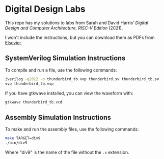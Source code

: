 # Digital Design Labs

This repo has my solutions to labs from Sarah and David Harris' _Digital Design and Computer Architecture, RISC-V Edition_ (2021).

I won't include the instructions, but you can download them as PDFs from [Elsevier](https://www.elsevier.com/books-and-journals/book-companion/9780128200643).

## SystemVerilog Simulation Instructions

To compile and run a file, use the following commands:

```bash
iverilog -g2012 -o thunderbird_tb.vvp thunderbird.sv thunderbird_tb.sv
vvp thunderbird_tb.vvp
```

If you have gtkwave installed, you can view the waveform with:

```bash
gtkwave thunderbird_tb.vcd
```

## Assembly Simulation Instructions

To make and run the assembly files, use the following commands:

```bash
make TARGET=div9
./bin/div9
```

Where "div9" is the name of the file without the `.s` extension.
